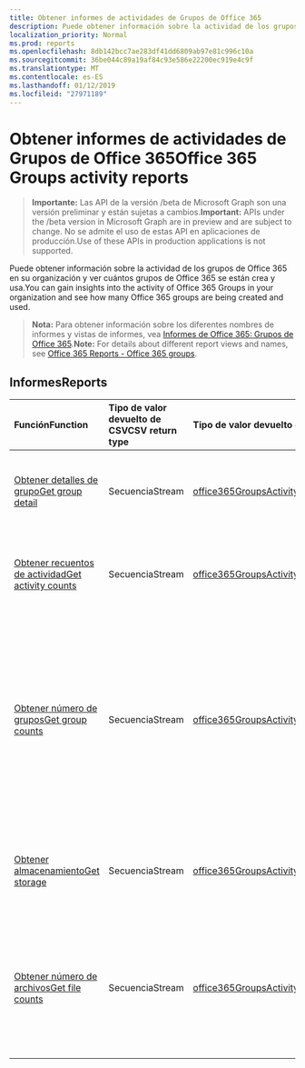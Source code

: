 ```yaml
---
title: Obtener informes de actividades de Grupos de Office 365
description: Puede obtener información sobre la actividad de los grupos de Office 365 en su organización y ver cuántos grupos de Office 365 se están crea y usa.
localization_priority: Normal
ms.prod: reports
ms.openlocfilehash: 8db142bcc7ae283df41dd6809ab97e81c996c10a
ms.sourcegitcommit: 36be044c89a19af84c93e586e22200ec919e4c9f
ms.translationtype: MT
ms.contentlocale: es-ES
ms.lasthandoff: 01/12/2019
ms.locfileid: "27971189"
---
```

# <a name="office-365-groups-activity-reports"></a><span data-ttu-id="dfa85-103">Obtener informes de actividades de Grupos de Office 365</span><span class="sxs-lookup"><span data-stu-id="dfa85-103">Office 365 Groups activity reports</span></span>

> <span data-ttu-id="dfa85-104">**Importante:** Las API de la versión /beta de Microsoft Graph son una versión preliminar y están sujetas a cambios.</span><span class="sxs-lookup"><span data-stu-id="dfa85-104">**Important:** APIs under the /beta version in Microsoft Graph are in preview and are subject to change.</span></span> <span data-ttu-id="dfa85-105">No se admite el uso de estas API en aplicaciones de producción.</span><span class="sxs-lookup"><span data-stu-id="dfa85-105">Use of these APIs in production applications is not supported.</span></span>

<span data-ttu-id="dfa85-106">Puede obtener información sobre la actividad de los grupos de Office 365 en su organización y ver cuántos grupos de Office 365 se están crea y usa.</span><span class="sxs-lookup"><span data-stu-id="dfa85-106">You can gain insights into the activity of Office 365 Groups in your organization and see how many Office 365 groups are being created and used.</span></span>

> <span data-ttu-id="dfa85-107">**Nota:** Para obtener información sobre los diferentes nombres de informes y vistas de informes, vea [Informes de Office 365: Grupos de Office 365](https://support.office.com/client/Office-365-groups-a27f1a99-3557-4f85-9560-a28e3d822a40).</span><span class="sxs-lookup"><span data-stu-id="dfa85-107">**Note:** For details about different report views and names, see [Office 365 Reports - Office 365 groups](https://support.office.com/client/Office-365-groups-a27f1a99-3557-4f85-9560-a28e3d822a40).</span></span>

## <a name="reports"></a><span data-ttu-id="dfa85-108">Informes</span><span class="sxs-lookup"><span data-stu-id="dfa85-108">Reports</span></span>

| <span data-ttu-id="dfa85-109">Función</span><span class="sxs-lookup"><span data-stu-id="dfa85-109">Function</span></span>                                 | <span data-ttu-id="dfa85-110">Tipo de valor devuelto de CSV</span><span class="sxs-lookup"><span data-stu-id="dfa85-110">CSV return type</span></span> | <span data-ttu-id="dfa85-111">Tipo de valor devuelto de JSON</span><span class="sxs-lookup"><span data-stu-id="dfa85-111">JSON return type</span></span>                         | <span data-ttu-id="dfa85-112">Descripción</span><span class="sxs-lookup"><span data-stu-id="dfa85-112">Description</span></span>                              |
| :--------------------------------------- | :-------------- | :--------------------------------------- | ---------------------------------------- |
| [<span data-ttu-id="dfa85-113">Obtener detalles de grupo</span><span class="sxs-lookup"><span data-stu-id="dfa85-113">Get group detail</span></span>](../api/reportroot-getoffice365groupsactivitydetail.md) | <span data-ttu-id="dfa85-114">Secuencia</span><span class="sxs-lookup"><span data-stu-id="dfa85-114">Stream</span></span>          | [<span data-ttu-id="dfa85-115">office365GroupsActivityDetail</span><span class="sxs-lookup"><span data-stu-id="dfa85-115">office365GroupsActivityDetail</span></span>](../resources/office365groupsactivitydetail.md) | <span data-ttu-id="dfa85-116">Obtiene información sobre la actividad de Grupos de Office 365 por grupo.</span><span class="sxs-lookup"><span data-stu-id="dfa85-116">Get details about Office 365 Groups activity by group.</span></span> |
| [<span data-ttu-id="dfa85-117">Obtener recuentos de actividad</span><span class="sxs-lookup"><span data-stu-id="dfa85-117">Get activity counts</span></span>](../api/reportroot-getoffice365groupsactivitycounts.md) | <span data-ttu-id="dfa85-118">Secuencia</span><span class="sxs-lookup"><span data-stu-id="dfa85-118">Stream</span></span>          | [<span data-ttu-id="dfa85-119">office365GroupsActivityCounts</span><span class="sxs-lookup"><span data-stu-id="dfa85-119">office365GroupsActivityCounts</span></span>](../resources/office365groupsactivitycounts.md) | <span data-ttu-id="dfa85-120">Obtiene el número de actividades de grupo en cargas de trabajo en grupo.</span><span class="sxs-lookup"><span data-stu-id="dfa85-120">Get the number of group activities across group workloads.</span></span> |
| [<span data-ttu-id="dfa85-121">Obtener número de grupos</span><span class="sxs-lookup"><span data-stu-id="dfa85-121">Get group counts</span></span>](../api/reportroot-getoffice365groupsactivitygroupcounts.md) | <span data-ttu-id="dfa85-122">Secuencia</span><span class="sxs-lookup"><span data-stu-id="dfa85-122">Stream</span></span>          | [<span data-ttu-id="dfa85-123">office365GroupsActivityGroupCounts</span><span class="sxs-lookup"><span data-stu-id="dfa85-123">office365GroupsActivityGroupCounts</span></span>](../resources/office365groupsactivitygroupcounts.md) | <span data-ttu-id="dfa85-124">Obtiene el número total diario de grupos y cuántos de ellos estuvieron activos según las conversaciones de correo electrónico, las publicaciones de Yammer y las actividades en archivos de SharePoint.</span><span class="sxs-lookup"><span data-stu-id="dfa85-124">Get the daily total number of groups and how many of them were active based on email conversations, Yammer posts, and SharePoint file activities.</span></span> |
| [<span data-ttu-id="dfa85-125">Obtener almacenamiento</span><span class="sxs-lookup"><span data-stu-id="dfa85-125">Get storage</span></span>](../api/reportroot-getoffice365groupsactivitystorage.md) | <span data-ttu-id="dfa85-126">Secuencia</span><span class="sxs-lookup"><span data-stu-id="dfa85-126">Stream</span></span>          | [<span data-ttu-id="dfa85-127">office365GroupsActivityStorage</span><span class="sxs-lookup"><span data-stu-id="dfa85-127">office365GroupsActivityStorage</span></span>](../resources/office365groupsactivitystorage.md) | <span data-ttu-id="dfa85-128">Obtiene el total de almacenamiento usado en todos los buzones de grupo y sitios de grupo.</span><span class="sxs-lookup"><span data-stu-id="dfa85-128">Get the total storage used across all group mailboxes and group sites.</span></span> |
| [<span data-ttu-id="dfa85-129">Obtener número de archivos</span><span class="sxs-lookup"><span data-stu-id="dfa85-129">Get file counts</span></span>](../api/reportroot-getoffice365groupsactivityfilecounts.md) | <span data-ttu-id="dfa85-130">Secuencia</span><span class="sxs-lookup"><span data-stu-id="dfa85-130">Stream</span></span>          | [<span data-ttu-id="dfa85-131">office365GroupsActivityFileCounts</span><span class="sxs-lookup"><span data-stu-id="dfa85-131">office365GroupsActivityFileCounts</span></span>](../resources/office365groupsactivityfilecounts.md) | <span data-ttu-id="dfa85-132">Obtiene el número total de archivos y cuántos estaban activos en todos los sitios de grupo asociados con un grupo de Office 365.</span><span class="sxs-lookup"><span data-stu-id="dfa85-132">Get the total number of files and how many of them were active across all group sites associated with an Office 365 Group.</span></span> |
